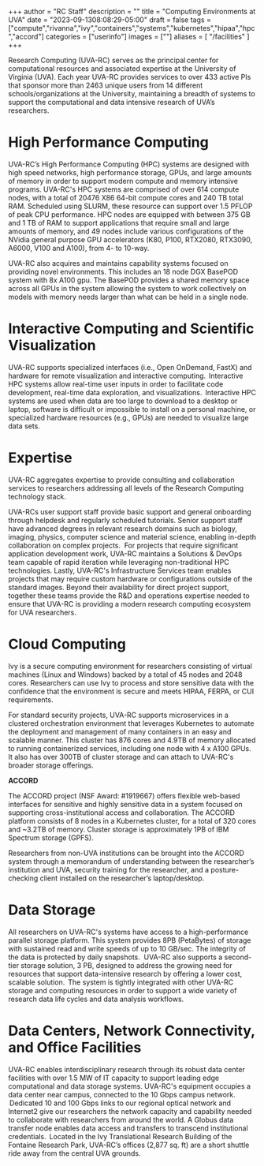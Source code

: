 +++
author = "RC Staff"
description = ""
title = "Computing Environments at UVA"
date = "2023-09-1308:08:29-05:00"
draft = false
tags = ["compute","rivanna","ivy","containers","systems","kubernetes","hipaa","hpc","accord"]
categories = ["userinfo"]
images = [""]
aliases = [ "/facilities" ]
+++

Research Computing (UVA-RC) serves as the principal center for computational resources and associated expertise at the University of Virginia (UVA). Each year UVA-RC provides services to over 433 active PIs that sponsor more than 2463 unique users from 14 different schools/organizations at the University, maintaining a breadth of systems to support the computational and data intensive research of UVA’s researchers.  

# High Performance Computing 

UVA-RC’s High Performance Computing (HPC) systems are designed with high speed networks, high performance storage, GPUs, and large amounts of memory in order to support modern compute and memory intensive programs. UVA-RC's HPC systems are comprised of over 614 compute nodes, with a total of 20476 X86 64-bit compute cores and 240 TB total RAM. Scheduled using SLURM, these resource can support over 1.5 PFLOP of peak CPU performance. HPC nodes are equipped with between 375 GB and 1 TB of RAM to support applications that require small and large amounts of memory, and 49 nodes include various configurations of the NVidia general purpose GPU accelerators (K80, P100, RTX2080, RTX3090, A6000, V100 and A100), from 4- to 10-way.    

UVA-RC also acquires and maintains capability systems focused on providing novel environments. This includes an 18 node DGX BasePOD system with 8x A100 gpu. The BasePOD provides a shared memory space across all GPUs in the system allowing the system to work collectively on models with memory needs larger than what can be held in a single node.  

# Interactive Computing and Scientific Visualization 

UVA-RC supports specialized interfaces (i.e., Open OnDemand, FastX) and hardware for remote visualization and interactive computing.  Interactive HPC systems allow real-time user inputs in order to facilitate code development, real-time data exploration, and visualizations.  Interactive HPC systems are used when data are too large to download to a desktop or laptop, software is difficult or impossible to install on a personal machine, or specialized hardware resources (e.g., GPUs) are needed to visualize large data sets. 

# Expertise 

UVA-RC aggregates expertise to provide consulting and collaboration services to researchers addressing all levels of the Research Computing technology stack.  

UVA-RCs user support staff provide basic support and general onboarding through helpdesk and regularly scheduled tutorials. Senior support staff have advanced degrees in relevant research domains such as biology, imaging, physics, computer science and material science, enabling in-depth collaboration on complex projects.  For projects that require significant application development work, UVA-RC maintains a Solutions & DevOps team capable of rapid iteration while leveraging non-traditional HPC technologies. Lastly, UVA-RC's Infrastructure Services team enables projects that may require custom hardware or configurations outside of the standard images. Beyond their availability for direct project support, together these teams provide the R&D and operations expertise needed to ensure that UVA-RC is providing a modern research computing ecosystem for UVA researchers. 

# Cloud Computing 

Ivy is a secure computing environment for researchers consisting of virtual machines (Linux and Windows) backed by a total of 45 nodes and 2048 cores. Researchers can use Ivy to process and store sensitive data with the confidence that the environment is secure and meets HIPAA, FERPA, or CUI requirements. 

For standard security projects, UVA-RC supports microservices in a clustered orchestration environment that leverages Kubernetes to automate the deployment and management of many containers in an easy and scalable manner. This cluster has 876 cores and 4.9TB of memory allocated to running containerized services, including one node with 4 x A100 GPUs. It also has over 300TB of cluster storage and can attach to UVA-RC's broader storage offerings. 

**ACCORD**

The ACCORD project (NSF Award: #1919667) offers flexible web-based interfaces for sensitive and highly sensitive data in a system focused on supporting cross-institutional access and collaboration. The ACCORD platform consists of 8 nodes in a Kubernetes cluster, for a total of 320 cores and ~3.2TB of memory. Cluster storage is approximately 1PB of IBM Spectrum storage (GPFS).  

Researchers from non-UVA institutions can be brought into the ACCORD system through a memorandum of understanding between the researcher’s institution and UVA, security training for the researcher, and a posture-checking client installed on the researcher’s laptop/desktop. 

# Data Storage 

All researchers on UVA-RC's systems have access to a high-performance parallel storage platform. This system provides 8PB (PetaBytes) of storage with sustained read and write speeds of up to 10 GB/sec. The integrity of the data is protected by daily snapshots.  UVA-RC also supports a second-tier storage solution, 3 PB, designed to address the growing need for resources that support data-intensive research by offering a lower cost, scalable solution.  The system is tightly integrated with other UVA-RC storage and computing resources in order to support a wide variety of research data life cycles and data analysis workflows. 

# Data Centers, Network Connectivity, and Office Facilities 

UVA-RC enables interdisciplinary research through its robust data center facilities with over 1.5 MW of IT capacity to support leading edge computational and data storage systems. UVA-RC's equipment occupies a data center near campus, connected to the 10 Gbps campus network.  Dedicated 10 and 100 Gbps links to our regional optical network and Internet2 give our researchers the network capacity and capability needed to collaborate with researchers from around the world. A Globus data transfer node enables data access and transfers to transcend institutional credentials.  Located in the Ivy Translational Research Building of the Fontaine Research Park, UVA-RC’s offices (2,877 sq. ft) are a short shuttle ride away from the central UVA grounds.
